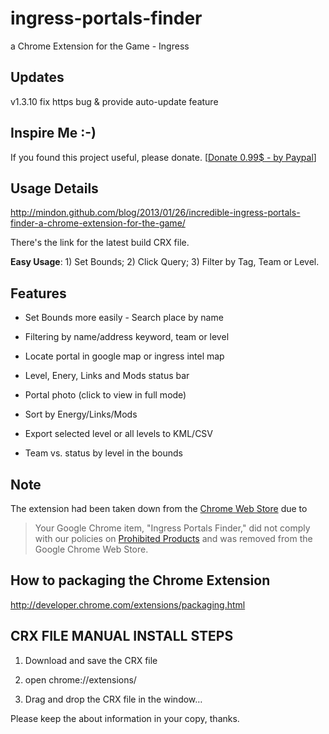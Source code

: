 ingress-portals-finder
======================

a Chrome Extension for the Game - Ingress


Updates
--------------------
v1.3.10 fix https bug & provide auto-update feature


Inspire Me :-)
--------------------
If you found this project useful, please donate.
[[Donate 0.99$ - by Paypal](https://www.paypal.com/cgi-bin/webscr?cmd=_s-xclick&hosted_button_id=YSVEJMBLM3AFG)]


Usage Details
----------------------
<http://mindon.github.com/blog/2013/01/26/incredible-ingress-portals-finder-a-chrome-extension-for-the-game/>

There's the link for the latest build CRX file.


**Easy Usage**: 1) Set Bounds; 2) Click Query; 3) Filter by Tag, Team or Level.


Features
----------------------
-   Set Bounds more easily - Search place by name

-   Filtering by name/address keyword, team or level

-   Locate portal in google map or ingress intel map

-   Level, Enery, Links and Mods status bar

-   Portal photo (click to view in full mode)

-   Sort by Energy/Links/Mods

-   Export selected level or all levels to KML/CSV

-   Team vs. status by level in the bounds


Note
----------------------

The extension had been taken down from the [Chrome Web Store](https://chrome.google.com/webstore) due to

> Your Google Chrome item, "Ingress Portals Finder," did not comply with our policies on [Prohibited Products](https://developers.google.com/chrome/web-store/program_policies) and was removed from the Google Chrome Web Store. 


How to packaging the Chrome Extension
----------------------
<http://developer.chrome.com/extensions/packaging.html>



CRX FILE MANUAL INSTALL STEPS
-----------------------------
1.   Download and save the CRX file

2.   open chrome://extensions/

3.   Drag and drop the CRX file in the window…



Please keep the about information in your copy, thanks.
